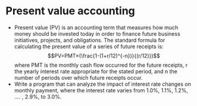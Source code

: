 # Present value accounting
* Present value (PV) is an accounting term that measures how much money should be invested today in order to finance future business initiatives, projects, and obligations. The standard formula for calculating the present value of a series of future receipts is:
$$PV=PMT×(\frac{1-(1+r/12)^{-n})}{(r/12)})$$
where PMT is the monthly cash flow occurred for the future receipts, r the yearly interest rate appropriate for the stated period, and n the number of periods over which future receipts occur. 
* Write a program that can analyze the impact of interest rate changes on monthly payment, where the interest rate varies from 1.0%, 1.1%, 1.2%, .... , 2.9%, to 3.0%.
